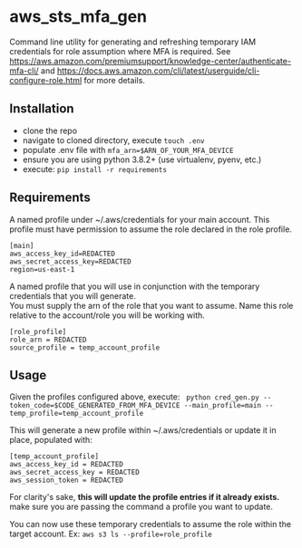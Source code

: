 # aws_sts_mfa_gen

Command line utility for generating and refreshing temporary IAM credentials for role assumption where MFA is required.
See https://aws.amazon.com/premiumsupport/knowledge-center/authenticate-mfa-cli/ and https://docs.aws.amazon.com/cli/latest/userguide/cli-configure-role.html for more details.
## Installation
- clone the repo
- navigate to cloned directory, execute ```touch .env```
- populate .env file with ```mfa_arn=$ARN_OF_YOUR_MFA_DEVICE```
- ensure you are using python 3.8.2+ (use virtualenv, pyenv, etc.)
- execute: ```pip install -r requirements```

## Requirements
A named profile under ~/.aws/credentials for your main account.  This profile must have permission to assume the role declared in the role profile.
```
[main]
aws_access_key_id=REDACTED
aws_secret_access_key=REDACTED
region=us-east-1
```

A named profile that you will use in conjunction with the temporary credentials that you will generate.  
You must supply the arn of the role that you want to assume.  Name this role relative to the account/role you will be working with. 

```
[role_profile]
role_arn = REDACTED
source_profile = temp_account_profile
```

## Usage
Given the profiles configured above, execute:
``` python cred_gen.py --token_code=$CODE_GENERATED_FROM_MFA_DEVICE --main_profile=main --temp_profile=temp_account_profile```


This will generate a new profile within ~/.aws/credentials or update it in place, populated with:
```
[temp_account_profile]
aws_access_key_id = REDACTED
aws_secret_access_key = REDACTED
aws_session_token = REDACTED
```

For clarity's sake, **this will update the profile entries if it already exists.**  make sure you are passing the command a profile you want to update.

You can now use these temporary credentials to assume the role within the target account.  Ex:
```aws s3 ls --profile=role_profile```




